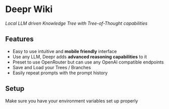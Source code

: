 # Deepr Wiki
*Local LLM driven Knowledge Tree with Tree-of-Thought capabilities*

## Features
- Easy to use intuitive and **mobile friendly** interface
- Use any LLM, Deepr adds **advanced reasoning capabilities** to it
- Preset to use OpenRouter but can use any OpenAI compatible endpoints
- Save and Load your Trees / Branches
- Easily repeat prompts with the prompt history

## Setup
Make sure you have your environment variables set up properly